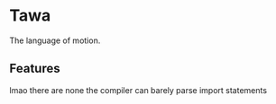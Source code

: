 # Tawa

The language of motion.

## Features

lmao there are none the compiler can barely parse import statements
